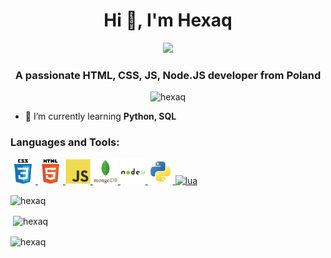 <h1 align="center">Hi 👋, I'm Hexaq</h1>
<p align="center">
  <img src="https://discord.c99.nl/widget/theme-4/309411016955920386.png" />
<p align="center">
<h3 align="center">A passionate HTML, CSS, JS, Node.JS developer from Poland</h3>

<p align="center"> <img src="https://komarev.com/ghpvc/?username=hexaq&label=Profile%20views&color=0e75b6&style=flat" alt="hexaq" /> </p>



- :seedling: I’m currently learning **Python, SQL**


<h3 align="left">Languages and Tools:</h3>
<p align="left"> <a href="https://www.w3schools.com/css/" target="_blank"> <img src="https://raw.githubusercontent.com/devicons/devicon/master/icons/css3/css3-original-wordmark.svg" alt="css3" width="40" height="40"/> </a> <a href="https://www.w3.org/html/" target="_blank"> <img src="https://raw.githubusercontent.com/devicons/devicon/master/icons/html5/html5-original-wordmark.svg" alt="html5" width="40" height="40"/> </a> <a href="https://developer.mozilla.org/en-US/docs/Web/JavaScript" target="_blank"> <img src="https://raw.githubusercontent.com/devicons/devicon/master/icons/javascript/javascript-original.svg" alt="javascript" width="40" height="40"/> </a> <a href="https://www.mongodb.com/" target="_blank"> <img src="https://raw.githubusercontent.com/devicons/devicon/master/icons/mongodb/mongodb-original-wordmark.svg" alt="mongodb" width="40" height="40"/> </a> <a href="https://nodejs.org" target="_blank"> <img src="https://raw.githubusercontent.com/devicons/devicon/master/icons/nodejs/nodejs-original-wordmark.svg" alt="nodejs" width="40" height="40"/> </a> <a href="https://www.python.org" target="_blank"> <img src="https://raw.githubusercontent.com/devicons/devicon/master/icons/python/python-original.svg" alt="python" width="40" height="40"/> </a> <a href="https://www.lua.org/pil/1.html" target="_blank"> <img src="https://upload.wikimedia.org/wikipedia/commons/c/cf/Lua-Logo.svg" alt="lua" width="40" height="40"/> </a> </p>

<p><img align="center" src="https://github-readme-stats.vercel.app/api/top-langs?username=hexaq&show_icons=true&locale=en&layout=compact" alt="hexaq" /></p>

<p>&nbsp;<img align="center" src="https://github-readme-stats.vercel.app/api?username=hexaq&show_icons=true&locale=en" alt="hexaq" /></p>

<p><img align="center" src="https://github-readme-streak-stats.herokuapp.com/?user=hexaq&" alt="hexaq" /></p>
